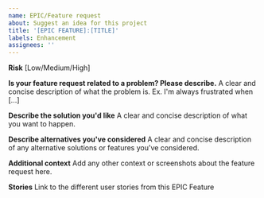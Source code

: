 ```yaml
---
name: EPIC/Feature request
about: Suggest an idea for this project
title: '[EPIC FEATURE]:[TITLE]'
labels: Enhancement
assignees: ''
---
```


**Risk**
[Low/Medium/High]

**Is your feature request related to a problem? Please describe.**
A clear and concise description of what the problem is. Ex. I'm always frustrated when [...]

**Describe the solution you'd like**
A clear and concise description of what you want to happen.

**Describe alternatives you've considered**
A clear and concise description of any alternative solutions or features you've considered.

**Additional context**
Add any other context or screenshots about the feature request here.

**Stories**
Link to the different user stories from this EPIC Feature
